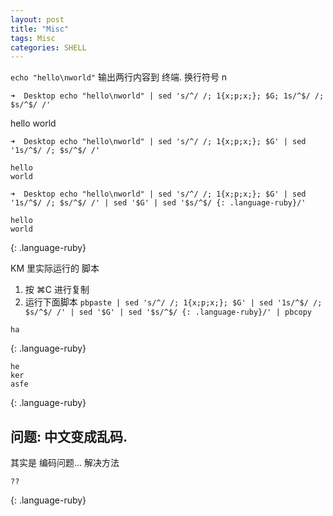 ```yaml
---
layout: post
title: "Misc"
tags: Misc
categories: SHELL
---
```





`echo "hello\nworld"`
输出两行内容到 终端.  换行符号 n

`➜  Desktop echo "hello\nworld" | sed 's/^/ /; 1{x;p;x;}; $G; 1s/^$/ /; $s/^$/ /'`

hello
world

`➜  Desktop echo "hello\nworld" | sed 's/^/ /; 1{x;p;x;}; $G' | sed '1s/^$/ /; $s/^$/ /'`
~~~
hello
world
~~~


`➜  Desktop echo "hello\nworld" | sed 's/^/ /; 1{x;p;x;}; $G' | sed '1s/^$/ /; $s/^$/ /' | sed '$G' | sed '$s/^$/ {: .language-ruby}/'`
~~~
hello
world
~~~
{: .language-ruby}




KM 里实际运行的 脚本
1. 按 ⌘C 进行复制
2. 运行下面脚本
`pbpaste | sed 's/^/ /; 1{x;p;x;}; $G' | sed '1s/^$/ /; $s/^$/ /' | sed '$G' | sed '$s/^$/ {: .language-ruby}/' | pbcopy`



~~~
ha
~~~
{: .language-ruby}



~~~
he
ker
asfe
~~~
{: .language-ruby}



## 问题: 中文变成乱码.
其实是 编码问题...
解决方法
~~~
??
~~~
{: .language-ruby}





